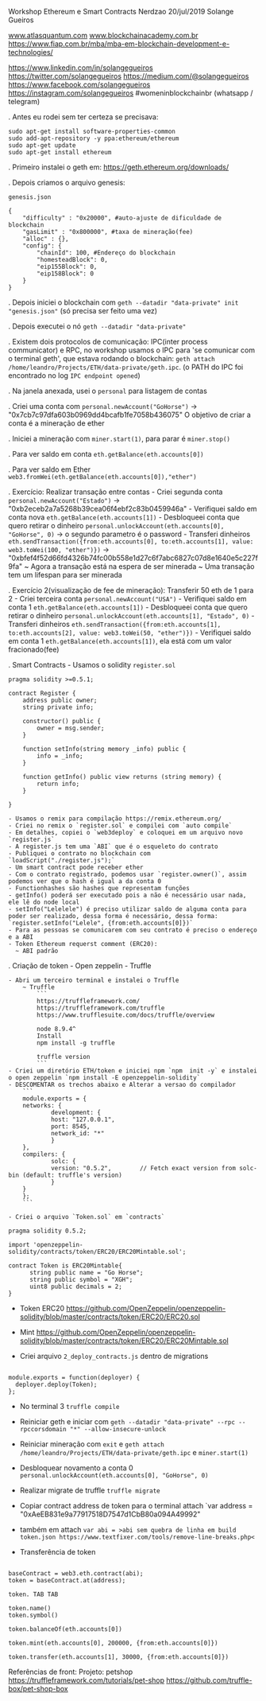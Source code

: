 Workshop Ethereum e Smart Contracts 
Nerdzao 20/jul/2019
Solange Gueiros

www.atlasquantum.com
www.blockchainacademy.com.br
https://www.fiap.com.br/mba/mba-em-blockchain-development-e-technologies/

https://www.linkedin.com/in/solangegueiros
https://twitter.com/solangegueiros
https://medium.com/@solangegueiros
https://www.facebook.com/solangegueiros
https://instagram.com/solangegueiros
#womeninblockchainbr (whatsapp / telegram)

. Antes eu rodei sem ter certeza se precisava:
```
sudo apt-get install software-properties-common
sudo add-apt-repository -y ppa:ethereum/ethereum
sudo apt-get update
sudo apt-get install ethereum
```

.   Primeiro instalei o geth em: https://geth.ethereum.org/downloads/

.   Depois criamos o arquivo genesis:
```
genesis.json

{
    "difficulty" : "0x20000", #auto-ajuste de dificuldade de blockchain
    "gasLimit" : "0x800000", #taxa de mineração(fee)
    "alloc" : {},
    "config": {
        "chainId": 100, #Endereço do blockchain
        "homesteadBlock": 0,
        "eip155Block": 0,
        "eip158Block": 0
    }
}
```

.   Depois iniciei o blockchain com `geth --datadir "data-private" init "genesis.json"` (só precisa ser feito uma vez)

.   Depois executei o nó `geth --datadir "data-private"`

.   Existem dois protocolos de comunicação: IPC(inter process communicator) e RPC, no workshop usamos o IPC para 'se comunicar com o terminal geth', que estava rodando o blockchain: `geth attach /home/leandro/Projects/ETH/data-private/geth.ipc`. (o PATH do IPC foi encontrado no log `IPC endpoint opened`)

.   Na janela anexada, usei o `personal` para listagem de contas

.   Criei uma conta com `personal.newAccount("GoHorse")` -> "0x7cb7c97dfa603b0969dd4bcafb1fe7058b436075"
O objetivo de criar a conta é a mineração de ether

.   Iniciei a mineração com `miner.start(1)`, para parar é `miner.stop()`

.   Para ver saldo em conta `eth.getBalance(eth.accounts[0])`

.   Para ver saldo em Ether `web3.fromWei(eth.getBalance(eth.accounts[0]),"ether")`

. Exercício: Realizar transação entre contas
    - Criei segunda conta `personal.newAccount("Estado")` -> "0xb2eceb2a7a5268b39cea06f4ebf2c83b0459946a"
    - Verifiquei saldo em conta nova `eth.getBalance(eth.accounts[1])`
    - Desbloqueei conta que quero retirar o dinheiro `personal.unlockAccount(eth.accounts[0], "GoHorse", 0)` -> o segundo parametro é o password
    - Transferi dinheiros `eth.sendTransaction({from:eth.accounts[0], to:eth.accounts[1], value: web3.toWei(100, "ether")})` -> "0xbfef4f52d66fd4326b74fc00b558e1d27c6f7abc6827c07d8e1640e5c227f9fa"
        ~ Agora a transação está na espera de ser minerada
        ~ Uma transação tem um lifespan para ser minerada

. Exercício 2(visualização de fee de mineração): Transferir 50 eth de 1 para 2
    - Criei terceira conta `personal.newAccount("USA")`
    - Verifiquei saldo em conta 1 `eth.getBalance(eth.accounts[1])`
    - Desbloqueei conta que quero retirar o dinheiro `personal.unlockAccount(eth.accounts[1], "Estado", 0)`
    - Transferi dinheiros `eth.sendTransaction({from:eth.accounts[1], to:eth.accounts[2], value: web3.toWei(50, "ether")})`
    - Verifiquei saldo em conta 1 `eth.getBalance(eth.accounts[1])`, ela está com um valor fracionado(fee)

.   Smart Contracts
    - Usamos o solidity `register.sol`
```
pragma solidity >=0.5.1;

contract Register {
    address public owner;
    string private info;

    constructor() public {
        owner = msg.sender;
    }

    function setInfo(string memory _info) public {
        info = _info;
    }

    function getInfo() public view returns (string memory) {
        return info;
    }
       
}

```

    - Usamos o remix para compilação https://remix.ethereum.org/
    - Criei no remix o `register.sol` e compilei com `auto compile`
    - Em detalhes, copiei o `web3deploy` e coloquei em um arquivo novo `register.js`
    - A register.js tem uma `ABI` que é o esqueleto do contrato
    - Publiquei o contrato no blockchain com `loadScript("./register.js");`
    - Um smart contract pode receber ether
    - Com o contrato registrado, podemos usar `register.owner()`, assim podemos ver que o hash é igual a da conta 0
    - Functionhashes são hashes que representam funções
    - getInfo() poderá ser executado pois a não é necessário usar nada, ele lê do node local
    - setInfo("Lelelele") é preciso utilizar saldo de alguma conta para poder ser realizado, dessa forma é necessário, dessa forma: `register.setInfo("Lelele", {from:eth.accounts[0]})`
    - Para as pessoas se comunicarem com seu contrato é preciso o endereço e a ABI
    - Token Ethereum requerst comment (ERC20): 
      ~ ABI padrão

.   Criação de token
    - Open zeppelin
    - Truffle

    - Abri um terceiro terminal e instalei o Truffle
        ~ Truffle
            ```
            https://truffleframework.com/
            https://truffleframework.com/truffle
            https://www.trufflesuite.com/docs/truffle/overview

            node 8.9.4^
            Install
            npm install -g truffle

            truffle version
            ```
    - Criei um diretório ETH/token e iniciei npm `npm  init -y` e instalei o open zeppelin `npm install -E openzeppelin-solidity`
    - DESCOMENTAR os trechos abaixo e Alterar a versao do compilador
        ```
        module.exports = {
        networks: {
                development: {
                host: "127.0.0.1",
                port: 8545,
                network_id: "*"
                }
        },
        compilers: {
                solc: {
                version: "0.5.2",        // Fetch exact version from solc-bin (default: truffle's version)
                }
        }
        };
        ```

    - Criei o arquivo `Token.sol` em `contracts`
  
  ```
  pragma solidity 0.5.2;  

import 'openzeppelin-solidity/contracts/token/ERC20/ERC20Mintable.sol';

contract Token is ERC20Mintable{
        string public name = "Go Horse";
        string public symbol = "XGH";
        uint8 public decimals = 2;
}
  ```

- Token ERC20
https://github.com/OpenZeppelin/openzeppelin-solidity/blob/master/contracts/token/ERC20/ERC20.sol

- Mint
https://github.com/OpenZeppelin/openzeppelin-solidity/blob/master/contracts/token/ERC20/ERC20Mintable.sol

- Criei arquivo `2_deploy_contracts.js` dentro de migrations
```var Token = artifacts.require("Token");

module.exports = function(deployer) {
  deployer.deploy(Token);
};
```

- No terminal 3 `truffle compile`

- Reiniciar geth e iniciar com `geth --datadir "data-private" --rpc --rpccorsdomain "*" --allow-insecure-unlock`
- Reiniciar mineração com `exit` e `geth attach /home/leandro/Projects/ETH/data-private/geth.ipc` e `miner.start(1)`
- Desbloquear novamento a conta 0 `personal.unlockAccount(eth.accounts[0], "GoHorse", 0)`
- Realizar migrate de truffle `truffle migrate`
- Copiar contract address de token para o terminal attach `var address = "0xAeEB831e9a77917518D7547d1CbB80a094A49992"
- também em attach `var abi = >abi sem quebra de linha em build token.json https://www.textfixer.com/tools/remove-line-breaks.php<`
- Transferência de token
```

baseContract = web3.eth.contract(abi);
token = baseContract.at(address);

token. TAB TAB

token.name()
token.symbol()

token.balanceOf(eth.accounts[0])

token.mint(eth.accounts[0], 200000, {from:eth.accounts[0]})

token.transfer(eth.accounts[1], 30000, {from:eth.accounts[0]})

```

Referências de front:
Projeto: petshop
https://truffleframework.com/tutorials/pet-shop
https://github.com/truffle-box/pet-shop-box


